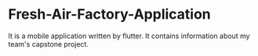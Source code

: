 # Fresh-Air-Factory-Application
It is a mobile application written by flutter. It contains information about my team's capstone project.
